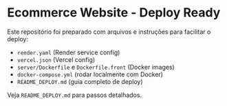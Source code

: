 # Ecommerce Website - Deploy Ready

Este repositório foi preparado com arquivos e instruções para facilitar o deploy:
- `render.yaml` (Render service config)
- `vercel.json` (Vercel config)
- `server/Dockerfile` e `Dockerfile.front` (Docker images)
- `docker-compose.yml` (rodar localmente com Docker)
- `README_DEPLOY.md` (guia completo de deploy)

Veja `README_DEPLOY.md` para passos detalhados.